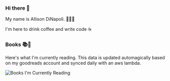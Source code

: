### Hi there 🦆

My name is Allison DiNapoli. 👩🏼‍💻

I'm here to drink coffee and write code ☕️

### Books 📚📖 

Here's what I'm currently reading. This data is updated automagically based on my goodreads account and synced daily with an aws lambda.

![Books I'm Currently Reading](https://book-to-svg.s3-us-west-2.amazonaws.com/books.svg)


<!--
**allison-dinapoli/allison-dinapoli** is a ✨ _special_ ✨ repository because its `README.md` (this file) appears on your GitHub profile.

Here are some ideas to get you started:

- 🔭 I’m currently working on ...
- 🌱 I’m currently learning ...
- 👯 I’m looking to collaborate on ...
- 🤔 I’m looking for help with ...
- 💬 Ask me about ...
- 📫 How to reach me: ...
- 😄 Pronouns: ...
- ⚡ Fun fact: ...
-->
